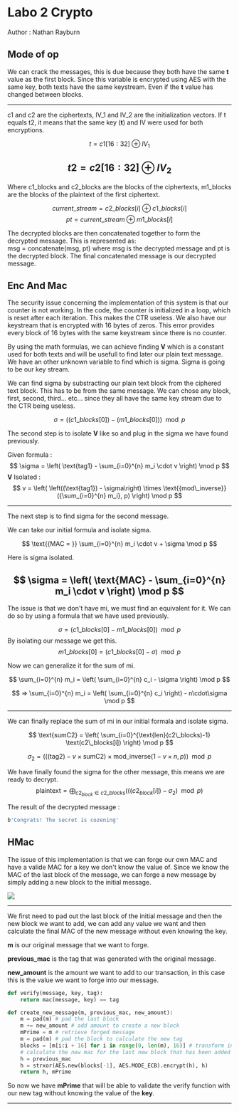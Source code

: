 # Labo 2 Crypto
Author : Nathan Rayburn

## Mode of op

We can crack the messages, this is due because they both have the same **t** value as the first block. Since this variable is encrypted using AES with the same key, both texts have the same keystream. Even if the **t** value has changed between blocks. 

---
c1 and c2 are the ciphertexts, IV_1 and IV_2 are the initialization vectors. If t equals t2, it means that the same key (**t**) and IV were used for both encryptions.

$$
t = c1[16:32] \oplus IV_1
$$

$$
t2 = c2[16:32] \oplus IV_2
$$
---
Where c1_blocks and c2_blocks are the blocks of the ciphertexts, m1_blocks are the blocks of the plaintext of the first ciphertext.  

$$current\_stream = c2\_blocks[i] \oplus c1\_blocks[i]$$
$$pt = current\_stream \oplus m1\_blocks[i]$$

The decrypted blocks are then concatenated together to form the decrypted message. This is represented as:  
msg = concatenate(msg, pt)
where msg is the decrypted message and pt is the decrypted block.
The final concatenated message is our decrypted message.

## Enc And Mac

The security issue concerning the implementation of this system is that our counter is not working. In the code, the counter is initialized in a loop, which is reset after each iteration. This makes the CTR useless. We also have our keystream that is encrypted with 16 bytes of zeros. This error provides every block of 16 bytes with the same keystream since there is no counter.

By using the math formulas, we can achieve finding **V** which is a constant used for both texts and will be usefull to find later our plain text message. We have an other unknown variable to find which is sigma. Sigma is going to be our key stream.

We can find sigma by substracting our plain text block from the ciphered text block. This has to be from the same message. We can chose any block, first, second, third... etc... since they all have the same key stream due to the CTR being useless.

$$
\sigma = \left( (c1\_blocks[0]) - (m1\_blocks[0]) \right) \mod p
$$

The second step is to isolate **V** like so and plug in the sigma we have found previously.


Given formula :
$$
\sigma = \left( \text{tag1} - \sum_{i=0}^{n} m_i \cdot v \right) \mod p
$$
**V** Isolated :
$$
v = \left( \left((\text{tag1}) - \sigma\right) \times \text{{mod\_inverse}}({\sum_{i=0}^{n} m_i}, p) \right) \mod p
$$


---
The next step is to find sigma for the second message. 

We can take our initial formula and isolate sigma.


$$
\text{{MAC = }} \sum_{i=0}^{n} m_i \cdot v + \sigma \mod p
$$

Here is sigma isolated.

$$
\sigma = \left( \text{MAC} - \sum_{i=0}^{n} m_i \cdot v \right) \mod p
$$
---

The issue is that we don't have mi, we must find an equivalent for it. We can do so by using a formula that we have used previously.

$$
\sigma = \left( c1\_blocks[0] - m1\_blocks[0] \right) \mod p
$$
By isolating our message we get this.
$$
m1\_blocks[0] = \left( c1\_blocks[0] - \sigma \right) \mod p
$$

Now we can generalize it for the sum of mi.

$$
\sum_{i=0}^{n} m_i = \left( \sum_{i=0}^{n} c_i - \sigma \right) \mod p
$$

$$
=> \sum_{i=0}^{n} m_i = \left( \sum_{i=0}^{n} c_i  \right) - n\cdot\sigma \mod p
$$

---

We can finally replace the sum of mi in our initial formala and isolate sigma.

$$
\text{sumC2} = \left( \sum_{i=0}^{\text{len}(c2\_blocks)-1} \text(c2\_blocks[i]) \right) \mod p
$$

$$
\sigma_2 = \left( \left((\text{{tag2}}) - v \times \text{{sumC2}}\right) \times \text{{mod\_inverse}}(1 - v \times n, p) \right) \mod p
$$

We have finally found the sigma for the other message, this means we are ready to decrypt.
$$
\text{{plaintext}} = \bigoplus_{c2_{block} \in c2\_blocks} \left( \left( (c2_{block}[i]) - \sigma_2 \right) \mod p \right)
$$

The result of the decrypted message : 

```bash
b'Congrats! The secret is cozening'
```
## HMac

The issue of this implementation is that we can forge our own MAC and have a valide MAC for a key we don't know the value of. Since we know the MAC of the last block of the message, we can forge a new message by simply adding a new block to the initial message. 

[![](https://mermaid.ink/img/pako:eNpNkMFqwzAQRH9l2XNC7i4U7NjQQ6GQXApRKKq1rYRtychSWhPl37OuklCdpNmZx6zO2DpFWOC3l6OG192TsMCnPAjsaN6Mnk7GxQm0nLTAI6zXz-kkewgOyLZ-HkOCis1ls__ooNlWbMqILaufvWu7gznek4xke55XiwLpRiGVoObEyyNf_82bW5_8YMP7226hZbnJDEu_AbhVpH-94McEnaAUFlc4kB-kUbzoeUkKDJoGEljwVUnfCRT2wj4Zg9vPtsUi-EgrjKOSgWoj-X8GLL5kP9HlCmdBYGA?type=png)](https://mermaid.live/edit#pako:eNpNkMFqwzAQRH9l2XNC7i4U7NjQQ6GQXApRKKq1rYRtychSWhPl37OuklCdpNmZx6zO2DpFWOC3l6OG192TsMCnPAjsaN6Mnk7GxQm0nLTAI6zXz-kkewgOyLZ-HkOCis1ls__ooNlWbMqILaufvWu7gznek4xke55XiwLpRiGVoObEyyNf_82bW5_8YMP7226hZbnJDEu_AbhVpH-94McEnaAUFlc4kB-kUbzoeUkKDJoGEljwVUnfCRT2wj4Zg9vPtsUi-EgrjKOSgWoj-X8GLL5kP9HlCmdBYGA)

---

We first need to pad out the last block of the initial message and then the new block we want to add, we can add any value we want and then calculate the final MAC of the new message without even knowing the key.

**m**            is our original message that we want to forge.

**previous_mac** is the tag that was generated with the original message.

**new_amount** is the amount we want to add to our transaction, in this case this is the value we want to forge into our message.

```python
def verify(message, key, tag):
    return mac(message, key) == tag

def create_new_message(m, previous_mac, new_amount):
    m = pad(m) # pad the last block
    m += new_amount # add amount to create a new block
    mPrime = m # retrieve forged message
    m = pad(m) # pad the block to calculate the new tag
    blocks = [m[i:i + 16] for i in range(0, len(m), 16)] # transform into blocks
    # calculate the new mac for the last new block that has been added
    h = previous_mac
    h = strxor(AES.new(blocks[-1], AES.MODE_ECB).encrypt(h), h)
    return h, mPrime
```
So now we have **mPrime** that will be able to validate the verify function with our new tag without knowing the value of the **key**.

---